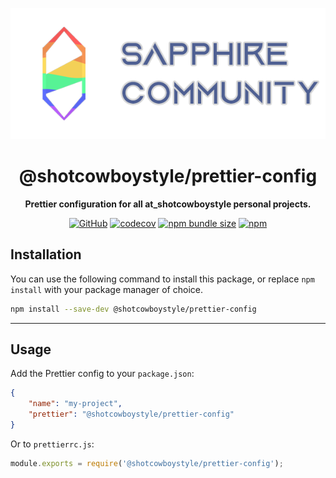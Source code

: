 <div align="center">

![Sapphire Logo](https://raw.githubusercontent.com/sapphiredev/assets/main/banners/SapphireCommunity.png)

# @shotcowboystyle/prettier-config

**Prettier configuration for all at_shotcowboystyle personal projects.**

[![GitHub](https://img.shields.io/github/license/shotcowboystyle/common-js-tooling)](https://github.com/shotcowboystyle/common-js-tooling/blob/main/LICENSE.md)
[![codecov](https://codecov.io/gh/shotcowboystyle/common-js-tooling/branch/main/graph/badge.svg?token=OEGIV6RFDO)](https://codecov.io/gh/shotcowboystyle/common-js-tooling)
[![npm bundle size](https://img.shields.io/bundlephobia/min/@shotcowboystyle/prettier-config?logo=webpack&style=flat-square)](https://bundlephobia.com/result?p=@shotcowboystyle/prettier-config)
[![npm](https://img.shields.io/npm/v/@shotcowboystyle/prettier-config?color=crimson&logo=npm&style=flat-square)](https://www.npmjs.com/package/@shotcowboystyle/prettier-config)

</div>

## Installation

You can use the following command to install this package, or replace `npm install` with your package manager of choice.

```sh
npm install --save-dev @shotcowboystyle/prettier-config
```

---

## Usage

Add the Prettier config to your `package.json`:

```json
{
	"name": "my-project",
	"prettier": "@shotcowboystyle/prettier-config"
}
```

Or to `prettierrc.js`:

```js
module.exports = require('@shotcowboystyle/prettier-config');
```
